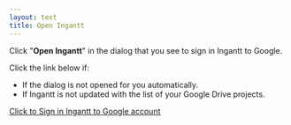 ```yaml
---
layout: text
title: Open Ingantt
---
```


Click "**Open Ingantt**" in the dialog that you see to sign in Ingantt to Google.

Click the link below if:

* If the dialog is not opened for you automatically.
* If Ingantt is not updated with the list of your Google Drive projects.

<p><a id="redirectLink" href="#" onclick="redirectToDesktop()">Click to Sign in Ingantt to Google account</a></p>

<script type="text/javascript">

function getUrlParameter(paramName) {
  const urlParams = new URLSearchParams(window.location.search);
  return urlParams.get(paramName);
}

let appLinkUrl = '';

function redirectToDesktop() {
  if (appLinkUrl === '') {
    const appLinkScheme = "ingantt-scheme";
    const appLinkAuthority = "ingantt.com";
    const idToken = getUrlParameter("id_token");
    const accessToken = getUrlParameter("access_token");
    appLinkUrl = `${appLinkScheme}://${appLinkAuthority}/google-auth?access_token=${accessToken}&id_token=${idToken}`;
    const linkElement = document.getElementById('redirectLink');
    if (linkElement) {
      linkElement.href = appLinkUrl;
      linkElement.removeAttribute('onclick');
    }
  }
  setTimeout(() => {
    window.location.href = appLinkUrl;
  }, 100);
  return false;
}

window.onload = redirectToDesktop;
</script>
